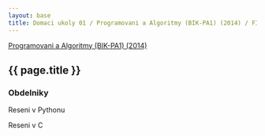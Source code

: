 ```yaml
---
layout: base
title: Domaci ukoly 01 / Programovani a Algoritmy (BIK-PA1) (2014) / FIT CVUT
---
```


[Programovani a Algoritmy (BIK-PA1) (2014)](.)

## {{ page.title }}

### Obdelniky

Reseni v Pythonu

<script src="https://gist.github.com/ondrejsika/4b4a75af9b3fe30f33c1.js"></script>

Reseni v C

<script src="https://gist.github.com/ondrejsika/c3f778d6a0679825e0be.js"></script>


